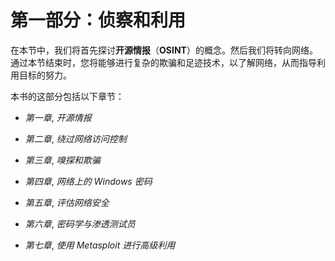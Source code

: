 # 第一部分：侦察和利用

在本节中，我们将首先探讨**开源情报**（**OSINT**）的概念。然后我们将转向网络。通过本节结束时，您将能够进行复杂的欺骗和足迹技术，以了解网络，从而指导利用目标的努力。

本书的这部分包括以下章节：

+   *第一章*, *开源情报*

+   *第二章*, *绕过网络访问控制*

+   *第三章*, *嗅探和欺骗*

+   *第四章*, *网络上的 Windows 密码*

+   *第五章*, *评估网络安全*

+   *第六章*, *密码学与渗透测试员*

+   *第七章*, *使用 Metasploit 进行高级利用*
